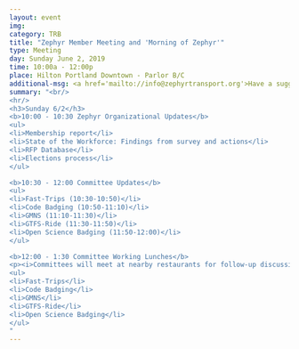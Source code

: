 ```yaml
---
layout: event
img:
category: TRB
title: "Zephyr Member Meeting and 'Morning of Zephyr'"
type: Meeting
day: Sunday June 2, 2019
time: 10:00a - 12:00p
place: Hilton Portland Downtown - Parlor B/C
additional-msg: <a href='mailto://info@zephyrtransport.org'>Have a suggestion? Want to help?</a>
summary: "<br/>
<hr/>
<h3>Sunday 6/2</h3>
<b>10:00 - 10:30 Zephyr Organizational Updates</b>
<ul>
<li>Membership report</li>
<li>State of the Workforce: Findings from survey and actions</li>
<li>RFP Database</li>
<li>Elections process</li>
</ul>

<b>10:30 - 12:00 Committee Updates</b>
<ul>
<li>Fast-Trips (10:30-10:50)</li>
<li>Code Badging (10:50-11:10)</li>
<li>GMNS (11:10-11:30)</li>
<li>GTFS-Ride (11:30-11:50)</li>
<li>Open Science Badging (11:50-12:00)</li>
</ul>

<b>12:00 - 1:30 Committee Working Lunches</b>
<p><i>Committees will meet at nearby restaurants for follow-up discussions</i></p>
<ul>
<li>Fast-Trips</li>
<li>Code Badging</li>
<li>GMNS</li>
<li>GTFS-Ride</li>
<li>Open Science Badging</li>
</ul>
"
---
```


